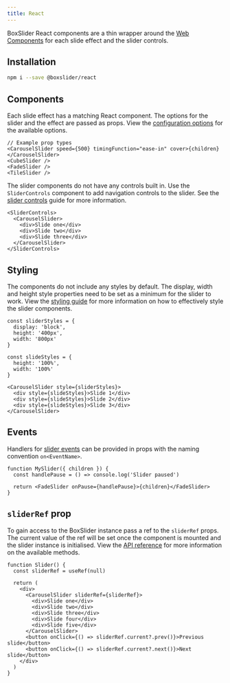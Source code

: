 ```yaml
---
title: React
---
```


BoxSlider React components are a thin wrapper around the [Web Components](/docs/guides/web-components) for each
slide effect and the slider controls.

## Installation

```sh
npm i --save @boxslider/react
```

## Components

Each slide effect has a matching React component. The options for the slider and the effect are passed as props.
View the [configuration options](/docs/getting-started/configuration) for the available options.

```tsx
// Example prop types
<CarouselSlider speed={500} timingFunction="ease-in" cover>{children}</CarouselSlider>
<CubeSlider />
<FadeSlider />
<TileSlider />
```

The slider components do not have any controls built in. Use the `SliderControls` component to add navigation
controls to the slider. See the [slider controls](/docs/guides/slider-controls) guide for more information.

```tsx
<SliderControls>
  <CarouselSlider>
    <div>Slide one</div>
    <div>Slide two</div>
    <div>Slide three</div>
  </CarouselSlider>
</SliderControls>
```

## Styling

The components do not include any styles by default. The display, width and height style properties need to be set
as a minimum for the slider to work. View the [styling guide](/docs/guides/styling) for more information on how to
effectively style the slider components.

```tsx
const sliderStyles = {
  display: 'block',
  height: '400px',
  width: '800px'
}

const slideStyles = {
  height: '100%',
  width: '100%'
}

<CarouselSlider style={sliderStyles}>
  <div style={slideStyles}>Slide 1</div>
  <div style={slideStyles}>Slide 2</div>
  <div style={slideStyles}>Slide 3</div>
</CarouselSlider>
```

## Events

Handlers for [slider events](/docs/getting-started/api#events) can be provided in props with the
naming convention `on<EventName>`.

```tsx
function MySlider({ children }) {
  const handlePause = () => console.log('Slider paused')

  return <FadeSlider onPause={handlePause}>{children}</FadeSlider>
}
```

## `sliderRef` prop

To gain access to the BoxSlider instance pass a ref to the `sliderRef` props. The current value
of the ref will be set once the component is mounted and the slider instance is initialised. View
the [API reference](/docs/getting-started/api) for more information on the available methods.

```tsx
function Slider() {
  const sliderRef = useRef(null)

  return (
    <div>
      <CarouselSlider sliderRef={sliderRef}>
        <div>Slide one</div>
        <div>Slide two</div>
        <div>Slide three</div>
        <div>Slide four</div>
        <div>Slide five</div>
      </CarouselSlider>
      <button onClick={() => sliderRef.current?.prev()}>Previous slide</button>
      <button onClick={() => sliderRef.current?.next()}>Next slide</button>
    </div>
  )
}
```
